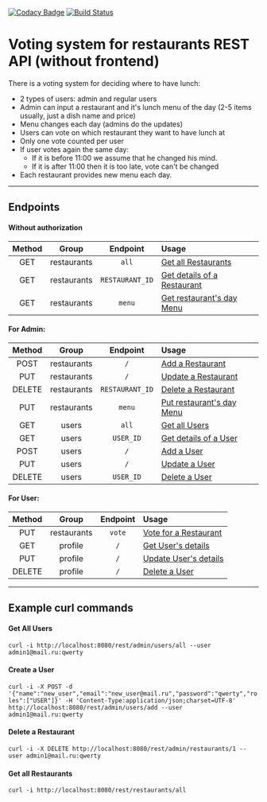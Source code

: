 [![Codacy Badge](https://api.codacy.com/project/badge/Grade/7b44e357f94c4eb39b5ad58fd90d38bd)](https://www.codacy.com/app/SergOvt/restaurants?utm_source=github.com&amp;utm_medium=referral&amp;utm_content=SergOvt/restaurants&amp;utm_campaign=Badge_Grade)
[![Build Status](https://travis-ci.org/SergOvt/restaurants.svg?branch=master)](https://travis-ci.org/SergOvt/restaurants)

Voting system for restaurants REST API (without frontend)
===============================

There is a voting system for deciding where to have lunch:

- 2 types of users: admin and regular users
- Admin can input a restaurant and it's lunch menu of the day (2-5 items usually, just a dish name and price)
- Menu changes each day (admins do the updates)
- Users can vote on which restaurant they want to have lunch at
- Only one vote counted per user
- If user votes again the same day:
  - If it is before 11:00 we assume that he changed his mind.
  - If it is after 11:00 then it is too late, vote can't be changed
- Each restaurant provides new menu each day.

-----------------------------
## Endpoints

#### Without authorization
| Method |    Group    |   Endpoint    |                                                   Usage                                                              |
|:------:|:-----------:|:-------------:|:---------------------------------------------------------------------------------------------------------------------|
| GET    | restaurants |    `all`      | [Get all Restaurants](https://github.com/SergOvt/restaurants/blob/master/docs/all/Get_restaurants_all.md)            |
| GET    | restaurants |`RESTAURANT_ID`| [Get details of a Restaurant](https://github.com/SergOvt/restaurants/blob/master/docs/all/Get_restaurants_id.md)     |
| GET    | restaurants |    `menu`     | [Get restaurant's day Menu](https://github.com/SergOvt/restaurants/blob/master/docs/all/Get_restaurants_menu.md)     |

#### For Admin:
| Method |    Group    |   Endpoint    |                                                   Usage                                                              |
|:------:|:-----------:|:-------------:|:---------------------------------------------------------------------------------------------------------------------|
| POST   | restaurants |      `/`      | [Add a Restaurant](https://github.com/SergOvt/restaurants/blob/master/docs/admin/Post_restaurants_add.md)            |
| PUT    | restaurants |      `/`      | [Update a Restaurant](https://github.com/SergOvt/restaurants/blob/master/docs/admin/Put_restaurants_update.md)       |
| DELETE | restaurants |`RESTAURANT_ID`| [Delete a Restaurant](https://github.com/SergOvt/restaurants/blob/master/docs/admin/Delete_restaurants.md)           |
| PUT    | restaurants |    `menu`     | [Put restaurant's day Menu](https://github.com/SergOvt/restaurants/blob/master/docs/admin/Put_restaurants_menu.md)   |
| GET    |    users    |    `all`      | [Get all Users](https://github.com/SergOvt/restaurants/blob/master/docs/admin/Get_users_all.md)                      |
| GET    |    users    |   `USER_ID`   | [Get details of a User](https://github.com/SergOvt/restaurants/blob/master/docs/admin/Get_users_id.md)               |
| POST   |    users    |      `/`      | [Add a User](https://github.com/SergOvt/restaurants/blob/master/docs/admin/Post_users_add.md)                        |
| PUT    |    users    |      `/`      | [Update a User](https://github.com/SergOvt/restaurants/blob/master/docs/admin/Put_users_update.md)                   |
| DELETE |    users    |   `USER_ID`   | [Delete a User](https://github.com/SergOvt/restaurants/blob/master/docs/admin/Delete_users_id.md)                    |

#### For User:
| Method |    Group    |    Endpoint   |                                                  Usage                                                               |
|:------:|:-----------:|:-------------:|:---------------------------------------------------------------------------------------------------------------------|
| PUT    | restaurants |     `vote`    | [Vote for a Restaurant](https://github.com/SergOvt/restaurants/blob/master/docs/user/Put_restaurants_vote.md)        |
| GET    |  profile    |      `/`      | [Get User's details](https://github.com/SergOvt/restaurants/blob/master/docs/user/Get_user.md)                       |
| PUT    |  profile    |      `/`      | [Update User's details](https://github.com/SergOvt/restaurants/blob/master/docs/user/Put_user.md)                    |
| DELETE |  profile    |      `/`      | [Delete a User](https://github.com/SergOvt/restaurants/blob/master/docs/user/Delete_user.md)                         |

-----------------------------
## Example curl commands

#### Get All Users
`curl -i http://localhost:8080/rest/admin/users/all --user admin1@mail.ru:qwerty`

#### Create a User
`curl -i -X POST -d '{"name":"new_user","email":"new_user@mail.ru","password":"qwerty","roles":["USER"]}' -H 'Content-Type:application/json;charset=UTF-8' http://localhost:8080/rest/admin/users/add --user admin1@mail.ru:qwerty`

#### Delete a Restaurant
`curl -i -X DELETE http://localhost:8080/rest/admin/restaurants/1 --user admin1@mail.ru:qwerty`

#### Get all Restaurants
`curl -i http://localhost:8080/rest/restaurants/all`